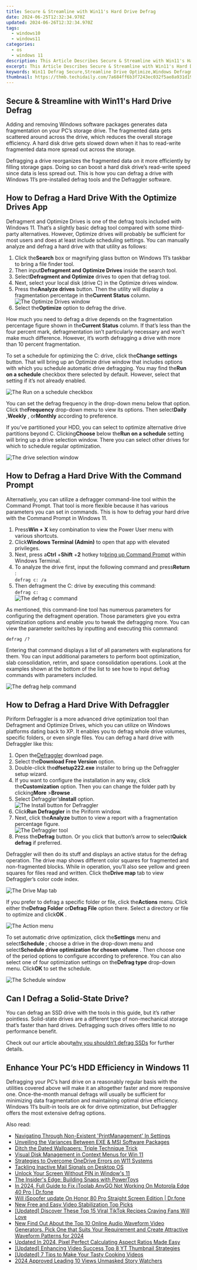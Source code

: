 ```yaml
---
title: Secure & Streamline with Win11's Hard Drive Defrag
date: 2024-06-25T12:32:34.970Z
updated: 2024-06-26T12:32:34.970Z
tags:
  - windows10
  - windows11
categories:
  - os
  - windows 11
description: This Article Describes Secure & Streamline with Win11's Hard Drive Defrag
excerpt: This Article Describes Secure & Streamline with Win11's Hard Drive Defrag
keywords: Win11 Defrag Secure,Streamline Drive Optimize,Windows Defragmentation,Secure Storage Enhance,Speed Upwin11,HardDrive Efficiency Boost,Defrag Security Feature
thumbnail: https://thmb.techidaily.com/7a684ff6b3f7243ec032f5ae8a931d190264bae1e112796613965ade353d6f1f.png
---
```


## Secure & Streamline with Win11's Hard Drive Defrag

 Adding and removing Windows software packages generates data fragmentation on your PC’s storage drive. The fragmented data gets scattered around across the drive, which reduces the overall storage efficiency. A hard disk drive gets slowed down when it has to read-write fragmented data more spread out across the storage.

 Defragging a drive reorganizes the fragmented data on it more efficiently by filling storage gaps. Doing so can boost a hard disk drive’s read-write speed since data is less spread out. This is how you can defrag a drive with Windows 11’s pre-installed defrag tools and the Defraggler software.

## How to Defrag a Hard Drive With the Optimize Drives App

 Defragment and Optimize Drives is one of the defrag tools included with Windows 11\. That’s a slightly basic defrag tool compared with some third-party alternatives. However, Optimize drives will probably be sufficient for most users and does at least include scheduling settings. You can manually analyze and defrag a hard drive with that utility as follows:

1. Click the**Search** box or magnifying glass button on Windows 11’s taskbar to bring a file finder tool.
2. Then input**Defragment and Optimize Drives** inside the search tool.
3. Select**Defragment and Optimize** drives to open that defrag tool.
4. Next, select your local disk (drive C) in the Optimize drives window.
5. Press the**Analyze drives** button. Then the utility will display a fragmentation percentage in the**Current Status** column.  
![The Optimize Drives window](https://static1.makeuseofimages.com/wordpress/wp-content/uploads/2023/03/optimize-drives-window.jpg)
6. Select the**Optimize** option to defrag the drive.

 How much you need to defrag a drive depends on the fragmentation percentage figure shown in the**Current Status** column. If that’s less than the four percent mark, defragmentation isn’t particularly necessary and won’t make much difference. However, it’s worth defragging a drive with more than 10 percent fragmentation.

 To set a schedule for optimizing the C: drive, click the**Change settings** button. That will bring up an Optimize drive window that includes options with which you schedule automatic drive defragging. You may find the**Run on a schedule** checkbox there selected by default. However, select that setting if it’s not already enabled.

![The Run on a schedule checkbox](https://static1.makeuseofimages.com/wordpress/wp-content/uploads/2023/03/run-on-a-schedule-checkbox.jpg)

 You can set the defrag frequency in the drop-down menu below that option. Click the**Frequency** drop-down menu to view its options. Then select**Daily** ,**Weekly** , or**Monthly** according to preference.

 If you’ve partitioned your HDD, you can select to optimize alternative drive partitions beyond C. Clicking**Choose** below the**Run on a schedule** setting will bring up a drive selection window. There you can select other drives for which to schedule regular optimization.

![The drive selection window](https://static1.makeuseofimages.com/wordpress/wp-content/uploads/2023/03/drive-selection-window.jpg)

## How to Defrag a Hard Drive With the Command Prompt

 Alternatively, you can utilize a defragger command-line tool within the Command Prompt. That tool is more flexible because it has various parameters you can set in commands. This is how to defrag your hard drive with the Command Prompt in Windows 11.

1. Press**Win + X** key combination to view the Power User menu with various shortcuts.
2. Click**Windows Terminal (Admin)** to open that app with elevated privileges.
3. Next, press a**Ctrl** +**Shift** +**2** hotkey to[bring up Command Prompt](https://www.makeuseof.com/windows-11-open-command-prompt/) within Windows Terminal.
4. To analyze the drive first, input the following command and press**Return** :  
`defrag c: /a`
5. Then defragment the C: drive by executing this command:  
`defrag c:`  
![The defrag c command](https://static1.makeuseofimages.com/wordpress/wp-content/uploads/2023/03/defrag-c-command.jpg)

 As mentioned, this command-line tool has numerous parameters for configuring the defragment operation. Those parameters give you extra optimization options and enable you to tweak the defragging more. You can view the parameter switches by inputting and executing this command:

`defrag /?`

 Entering that command displays a list of all parameters with explanations for them. You can input additional parameters to perform boot optimization, slab consolidation, retrim, and space consolidation operations. Look at the examples shown at the bottom of the list to see how to input defrag commands with parameters included.

![The defrag help command](https://static1.makeuseofimages.com/wordpress/wp-content/uploads/2023/03/defrag-parameter-command.jpg)

## How to Defrag a Hard Drive With Defraggler

 Piriform Defraggler is a more advanced drive optimization tool than Defragment and Optimize Drives, which you can utilize on Windows platforms dating back to XP. It enables you to defrag whole drive volumes, specific folders, or even single files. You can defrag a hard drive with Defraggler like this:

1. Open the[Defraggler](https://www.anrdoezrs.net/links/7251228/type/dlg/sid/UUmuoUeUpU2023029/https://www.ccleaner.com/defraggler) download page.
2. Select the**Download Free Version** option.
3. Double-click the**dfsetup222.exe** installer to bring up the Defraggler setup wizard.
4. If you want to configure the installation in any way, click the**Customization** option. Then you can change the folder path by clicking**More** \>**Browse** .
5. Select Defraggler’s**Install** option.  
![The Install button for Defraggler](https://static1.makeuseofimages.com/wordpress/wp-content/uploads/2023/03/the-install-button2.jpg)
6. Click**Run Defraggler** in the Piriform window.
7. Next, click the**Analyze** button to view a report with a fragmentation percentage figure.  
![The Defraggler tool](https://static1.makeuseofimages.com/wordpress/wp-content/uploads/2023/03/the-defraggler-tool.jpg)
8. Press the**Defrag** button. Or you click that button’s arrow to select**Quick defrag** if preferred.

 Defraggler will then do its stuff and displays an active status for the defrag operation. The drive map shows different color squares for fragmented and non-fragmented blocks. While in operation, you’ll also see yellow and green squares for files read and written. Click the**Drive map** tab to view Defraggler’s color code index.

![The Drive Map tab](https://static1.makeuseofimages.com/wordpress/wp-content/uploads/2023/03/drive-map-tab.jpg)

 If you prefer to defrag a specific folder or file, click the**Actions** menu. Click either the**Defrag Folder** or**Defrag File** option there. Select a directory or file to optimize and click**OK** .

![The Action menu](https://static1.makeuseofimages.com/wordpress/wp-content/uploads/2023/03/the-action-menu.jpg)

 To set automatic drive optimization, click the**Settings** menu and select**Schedule** ; choose a drive in the drop-down menu and select**Schedule drive optimization for chosen volume** . Then choose one of the period options to configure according to preference. You can also select one of four optimization settings on the**Defrag type** drop-down menu. Click**OK** to set the schedule.

![The Schedule window](https://static1.makeuseofimages.com/wordpress/wp-content/uploads/2023/03/the-schedule-window.jpg)

## Can I Defrag a Solid-State Drive?

 You can defrag an SSD drive with the tools in this guide, but it’s rather pointless. Solid-state drives are a different type of non-mechanical storage that’s faster than hard drives. Defragging such drives offers little to no performance benefit.

 Check out our article about[why you shouldn’t defrag SSDs](https://www.makeuseof.com/should-you-optimize-ssd/) for further details.

## Enhance Your PC’s HDD Efficiency in Windows 11

 Defragging your PC’s hard drive on a reasonably regular basis with the utilities covered above will make it an altogether faster and more responsive one. Once-the-month manual defrags will usually be sufficient for minimizing data fragmentation and maintaining optimal drive efficiency. Windows 11’s built-in tools are ok for drive optimization, but Defraggler offers the most extensive defrag options.

<ins class="adsbygoogle"
     style="display:block"
     data-ad-format="autorelaxed"
     data-ad-client="ca-pub-7571918770474297"
     data-ad-slot="1223367746"></ins>



<ins class="adsbygoogle"
     style="display:block"
     data-ad-client="ca-pub-7571918770474297"
     data-ad-slot="8358498916"
     data-ad-format="auto"
     data-full-width-responsive="true"></ins>

<span class="atpl-alsoreadstyle">Also read:</span>
<div><ul>
<li><a href="https://windows11.techidaily.com/navigating-through-non-existent-printmanagement-in-settings/"><u>Navigating Through Non-Existent 'PrintManagement' In Settings</u></a></li>
<li><a href="https://windows11.techidaily.com/unveiling-the-variances-between-exe-and-msi-software-packages/"><u>Unveiling the Variances Between EXE & MSI Software Packages</u></a></li>
<li><a href="https://windows11.techidaily.com/ditch-the-dated-wallpapers-triple-technique-trick/"><u>Ditch the Dated Wallpapers: Triple Technique Trick</u></a></li>
<li><a href="https://windows11.techidaily.com/visual-disk-management-in-context-menus-for-win-11/"><u>Visual Disk Management in Context Menus for Win 11</u></a></li>
<li><a href="https://windows11.techidaily.com/strategies-to-overcome-onedrive-errors-on-w11-systems/"><u>Strategies to Overcome OneDrive Errors on W11 Systems</u></a></li>
<li><a href="https://windows11.techidaily.com/tackling-inactive-mail-signals-on-desktop-os/"><u>Tackling Inactive Mail Signals on Desktop OS</u></a></li>
<li><a href="https://windows11.techidaily.com/unlock-your-screen-without-pin-in-windows-11/"><u>Unlock Your Screen Without PIN in Window's 11</u></a></li>
<li><a href="https://windows11.techidaily.com/the-insiders-edge-building-snaps-with-powertoys/"><u>The Insider's Edge: Building Snaps with PowerToys</u></a></li>
<li><a href="https://review-topics.techidaily.com/in-2024-full-guide-to-fix-itoolab-anygo-not-working-on-motorola-edge-40-pro-drfone-by-drfone-virtual-android/"><u>In 2024, Full Guide to Fix iToolab AnyGO Not Working On Motorola Edge 40 Pro | Dr.fone</u></a></li>
<li><a href="https://fake-location.techidaily.com/will-ispoofer-update-on-honor-80-pro-straight-screen-edition-drfone-by-drfone-virtual-android/"><u>Will iSpoofer update On Honor 80 Pro Straight Screen Edition | Dr.fone</u></a></li>
<li><a href="https://ai-vdieo-software.techidaily.com/new-free-and-easy-video-stabilization-top-picks/"><u>New Free and Easy Video Stabilization Top Picks</u></a></li>
<li><a href="https://tiktok-video-recordings.techidaily.com/updated-discover-these-top-15-viral-tiktok-recipes-craving-fans-will-love/"><u>[Updated] Discover These Top 15 Viral TikTok Recipes Craving Fans Will Love</u></a></li>
<li><a href="https://ai-video-apps.techidaily.com/new-find-out-about-the-top-10-online-audio-waveform-video-generators-pick-one-that-suits-your-requirement-and-create-attractive-waveform-patterns-for-2024.m/"><u>New Find Out About the Top 10 Online Audio Waveform Video Generators. Pick One that Suits Your Requirement and Create Attractive Waveform Patterns for 2024</u></a></li>
<li><a href="https://smart-video-editing.techidaily.com/updated-in-2024-pixel-perfect-calculating-aspect-ratios-made-easy/"><u>Updated In 2024, Pixel Perfect Calculating Aspect Ratios Made Easy</u></a></li>
<li><a href="https://youtube-video-recordings.techidaily.com/updated-enhancing-video-success-top-8-yt-thumbnail-strategies/"><u>[Updated] Enhancing Video Success  Top 8 YT Thumbnail Strategies</u></a></li>
<li><a href="https://some-techniques.techidaily.com/updated-7-tips-to-make-your-tasty-cooking-videos/"><u>[Updated] 7 Tips to Make Your Tasty Cooking Videos</u></a></li>
<li><a href="https://instagram-videos.techidaily.com/2024-approved-leading-10-views-unmasked-story-watchers/"><u>2024 Approved  Leading 10 Views  Unmasked Story Watchers</u></a></li>
</ul></div>
